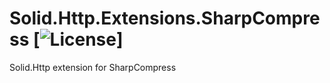 # Solid.Http.Extensions.SharpCompress [![License](https://img.shields.io/github/license/mashape/apistatus.svg)]
Solid.Http extension for SharpCompress
